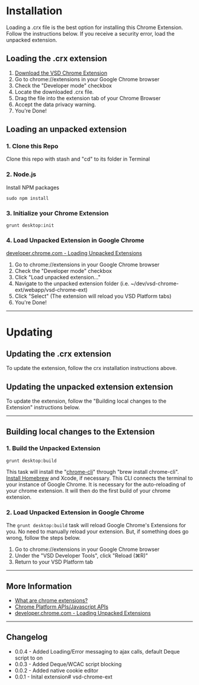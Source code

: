 # Installation

Loading a .crx file is the best option for installing this Chrome Extension. Follow the instructions below. If you receive a security error, load the unpacked extension.

## Loading the .crx extension

1. <a href="https://stash.lbidts.com/projects/FEWDW/repos/vsd-chrome-ext/browse/webapp/vsd-chrome-ext.crx?raw" target="_blank">Download the VSD Chrome Extension</a>
2. Go to chrome://extensions in your Google Chrome browser
3. Check the "Developer mode" checkbox
4. Locate the downloaded .crx file.
5. Drag the file into the extension tab of your Chrome Browser
6. Accept the data privacy warning.
7. You're Done!


## Loading an unpacked extension

### 1. Clone this Repo
Clone this repo with stash and "cd" to its folder in Terminal

### 2. Node.js
Install NPM packages

	sudo npm install

### 3. Initialize your Chrome Extension

	grunt desktop:init

### 4. Load Unpacked Extension in Google Chrome
<a href="https://developer.chrome.com/extensions/getstarted#unpacked" target="_blank">developer.chrome.com - Loading Unpacked Extensions</a>

1. Go to chrome://extensions in your Google Chrome browser
2. Check the "Developer mode" checkbox
3. Click "Load unpacked extension..."
4. Navigate to the unpacked extension folder (i.e. ~/dev/vsd-chrome-ext/webapp/vsd-chrome-ext)
5. Click "Select" (The extension will reload you VSD Platform tabs)
6. You're Done!


---


# Updating

## Updating the .crx extension

To update the extension, follow the crx installation instructions above.


## Updating the unpacked extension extension

To update the extension, follow the "Building local changes to the Extension" instructions below.


---


## Building local changes to the Extension

### 1. Build the Unpacked Extension

	grunt desktop:build

This task will install the "<a href="https://github.com/prasmussen/chrome-cli" target="_blank">chrome-cli</a>" through "brew install chrome-cli". <a href="http://brew.sh/#install" target="_blank">Install Homebrew</a> and Xcode, if necessary. This CLI connects the terminal to your instance of Google Chrome. It is necessary for the auto-reloading of your chrome extension. It will then do the first build of your chrome extension.

### 2. Load Unpacked Extension in Google Chrome

The `grunt desktop:build` task will reload Google Chrome's Extensions for you. No need to manually reload your extension. But, if something does go wrong, follow the steps below.

1. Go to chrome://extensions in your Google Chrome browser
2. Under the "VSD Developer Tools", click "Reload (⌘R)"
3. Return to your VSD Platform tab


---


## More Information

- <a href="https://developer.chrome.com/extensions" target="_blank">What are chrome extensions?</a>
- <a href="https://developer.chrome.com/extensions/api_index" target="_blank">Chrome Platform APIs/Javascript APIs</a>
- <a href="https://developer.chrome.com/extensions/getstarted#unpacked" target="_blank">developer.chrome.com - Loading Unpacked Extensions</a>


---


## Changelog

- 0.0.4 - Added Loading/Error messaging to ajax calls, default Deque script to on
- 0.0.3 - Added Deque/WCAC script blocking
- 0.0.2 - Added native cookie editor
- 0.0.1 - Inital extension# vsd-chrome-ext
